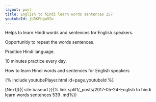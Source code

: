 ```yaml
---
layout: post
title: English to hindi learn words sentences 257 
youtubeId: jUBKPUga9Zw
---
```

 
 
Helps to learn Hindi words and sentences for English speakers.

Opportunitiy to repeat the words sentences. 

Practice Hindi language. 
 
10 minutes practice every day. 
 
How to learn Hindi words and sentences for English speakers 
 
{% include youtubePlayer.html id=page.youtubeId %}
 
 
[Next]({{ site.baseurl }}{% link  split1/_posts/2017-05-24-English to hindi learn words sentences 539 .md%})
 
